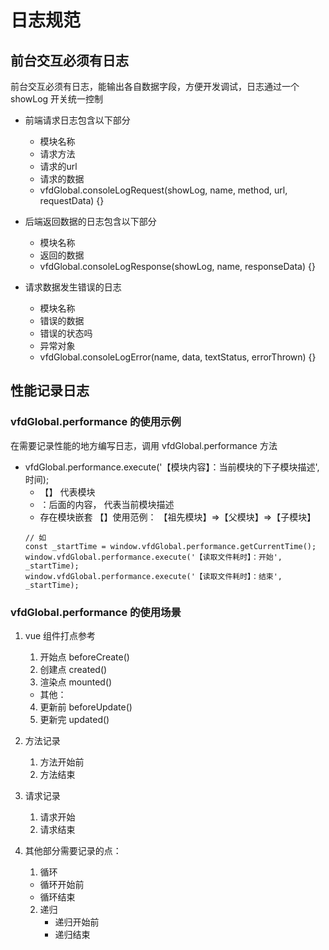 # 日志规范

## 前台交互必须有日志

 前台交互必须有日志，能输出各自数据字段，方便开发调试，日志通过一个 showLog 开关统一控制

 - 前端请求日志包含以下部分
    - 模块名称
    - 请求方法
    - 请求的url
    - 请求的数据
    - vfdGlobal.consoleLogRequest(showLog, name, method, url, requestData) {}

 - 后端返回数据的日志包含以下部分    
    - 模块名称
    - 返回的数据
    -  vfdGlobal.consoleLogResponse(showLog, name, responseData) {}

 -  请求数据发生错误的日志
    - 模块名称   
    - 错误的数据
    - 错误的状态吗
    - 异常对象
    -  vfdGlobal.consoleLogError(name, data, textStatus, errorThrown) {}



## 性能记录日志

###  vfdGlobal.performance 的使用示例
在需要记录性能的地方编写日志，调用 vfdGlobal.performance 方法

- vfdGlobal.performance.execute('【模块内容】：当前模块的下子模块描述', 时间);
    - 【】 代表模块
    - ：后面的内容， 代表当前模块描述
    - 存在模块嵌套 【】使用范例： 【祖先模块】=>【父模块】=>【子模块】
    ```
    // 如
    const _startTime = window.vfdGlobal.performance.getCurrentTime();
    window.vfdGlobal.performance.execute('【读取文件耗时】：开始', _startTime);
    window.vfdGlobal.performance.execute('【读取文件耗时】：结束', _startTime);

    ```
###  vfdGlobal.performance 的使用场景

1. vue 组件打点参考
    1. 开始点  beforeCreate()
    2. 创建点 created()
    3. 渲染点 mounted()
    - 其他：
    4. 更新前 beforeUpdate()
    5. 更新完 updated()

2. 方法记录
    1. 方法开始前
    2. 方法结束


3. 请求记录
    1. 请求开始
    2. 请求结束

4. 其他部分需要记录的点：
    1. 循环
      - 循环开始前
      - 循环结束
    2. 递归
       - 递归开始前
       - 递归结束